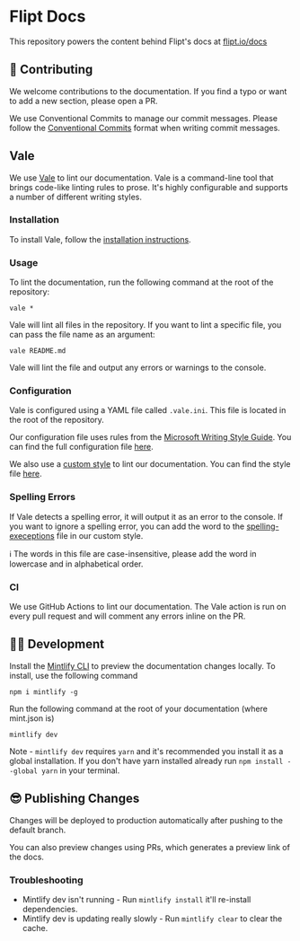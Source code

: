 # Flipt Docs

This repository powers the content behind Flipt's docs at [flipt.io/docs](https://www.flipt.io/docs)

## 📝 Contributing

We welcome contributions to the documentation. If you find a typo or want to add a new section, please open a PR.

We use Conventional Commits to manage our commit messages. Please follow the [Conventional Commits](https://www.conventionalcommits.org/en/v1.0.0/) format when writing commit messages.

## Vale

We use [Vale](https://vale.sh) to lint our documentation. Vale is a command-line tool that brings code-like linting rules to prose. It's highly configurable and supports a number of different writing styles.

### Installation

To install Vale, follow the [installation instructions](https://docs.errata.ai/vale/install).

### Usage

To lint the documentation, run the following command at the root of the repository:

```shell
vale *
```

Vale will lint all files in the repository. If you want to lint a specific file, you can pass the file name as an argument:

```shell
vale README.md
```

Vale will lint the file and output any errors or warnings to the console.

### Configuration

Vale is configured using a YAML file called `.vale.ini`. This file is located in the root of the repository.

Our configuration file uses rules from the [Microsoft Writing Style Guide](https://docs.microsoft.com/en-us/style-guide/welcome/). You can find the full configuration file [here](.vale.ini).

We also use a [custom style](https://docs.errata.ai/vale/styles) to lint our documentation. You can find the style file [here](.vale/styles/flipt).

### Spelling Errors

If Vale detects a spelling error, it will output it as an error to the console. If you want to ignore a spelling error, you can add the word to the [spelling-execeptions](./vale/styles/Flipt/spelling-exceptions.txt) file in our custom style.

ℹ The words in this file are case-insensitive, please add the word in lowercase and in alphabetical order.

### CI

We use GitHub Actions to lint our documentation. The Vale action is run on every pull request and will comment any errors inline on the PR.

## 👩‍💻 Development

Install the [Mintlify CLI](https://www.npmjs.com/package/mintlify) to preview the documentation changes locally. To install, use the following command

```shell
npm i mintlify -g
```

Run the following command at the root of your documentation (where mint.json is)

```shell
mintlify dev
```

Note - `mintlify dev` requires `yarn` and it's recommended you install it as a global installation. If you don't have yarn installed already run `npm install --global yarn` in your terminal.

## 😎 Publishing Changes

Changes will be deployed to production automatically after pushing to the default branch.

You can also preview changes using PRs, which generates a preview link of the docs.

### Troubleshooting

- Mintlify dev isn't running - Run `mintlify install` it'll re-install dependencies.
- Mintlify dev is updating really slowly - Run `mintlify clear` to clear the cache.
